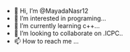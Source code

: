 - 👋 Hi, I’m @MayadaNasr12
- 👀 I’m interested in programing...
- 🌱 I’m currently learning  c++...
- 💞️ I’m looking to collaborate on .ICPC..
- 📫 How to reach me ...

<!---
MayadaNasr12/MayadaNasr12 is a ✨ special ✨ repository because its `README.md` (this file) appears on your GitHub profile.
You can click the Preview link to take a look at your changes.
--->
